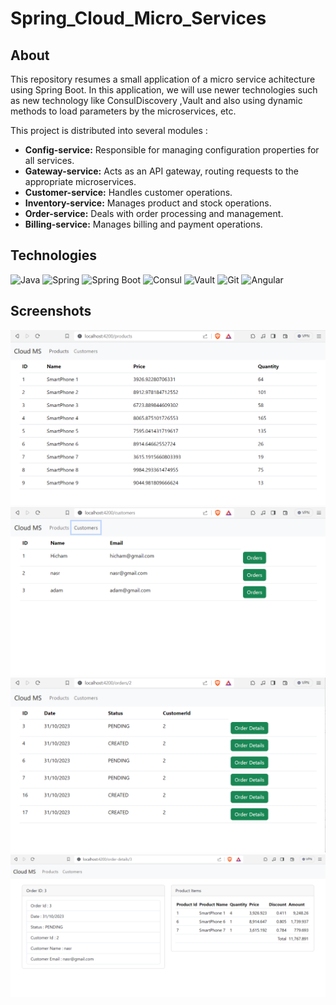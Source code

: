 # Spring_Cloud_Micro_Services

## About
This repository resumes a small application of a micro service achitecture using Spring Boot. In this application, we will use newer technologies such as new technology like ConsulDiscovery ,Vault and also using dynamic methods to load parameters by the microservices, etc.

This project is distributed into several modules : 
 * **Config-service:** Responsible for managing configuration properties for all services.
 * **Gateway-service:** Acts as an API gateway, routing requests to the appropriate microservices.
 * **Customer-service:** Handles customer operations.
 * **Inventory-service:** Manages product and stock operations.
 * **Order-service:** Deals with order processing and management.
 * **Billing-service:** Manages billing and payment operations.

## Technologies
![Java](https://img.shields.io/badge/java-%23ED8B00.svg?style=for-the-badge&logo=openjdk&logoColor=white)
![Spring](https://img.shields.io/badge/spring-%236DB33F.svg?style=for-the-badge&logo=spring&logoColor=white)
![Spring Boot](https://img.shields.io/badge/Spring%20Boot-6DB33F.svg?style=for-the-badge&logo=Spring-Boot&logoColor=white)
![Consul](https://img.shields.io/badge/Consul-F24C53.svg?style=for-the-badge&logo=Consul&logoColor=white)
![Vault](https://img.shields.io/badge/Vault-FFEC6E.svg?style=for-the-badge&logo=Vault&logoColor=black)
![Git](https://img.shields.io/badge/Git-F05032.svg?style=for-the-badge&logo=Git&logoColor=white) 
![Angular](https://camo.githubusercontent.com/a799a0de9a064f1d6b1f455c88aaa6a835b374050e47e85fd378ae1e928af62f/68747470733a2f2f696d672e736869656c64732e696f2f7374617469632f76313f7374796c653d666f722d7468652d6261646765266d6573736167653d416e67756c617226636f6c6f723d444430303331266c6f676f3d416e67756c6172266c6f676f436f6c6f723d464646464646266c6162656c3d)

## Screenshots

<img src="Captures/00.png">
<img src="Captures/01.png">
<img src="Captures/02.png">
<img src="Captures/03.png">
